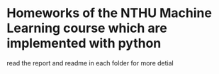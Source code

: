 # Homeworks of the NTHU Machine Learning course which are implemented with python
read the report and readme in each folder for more detial
